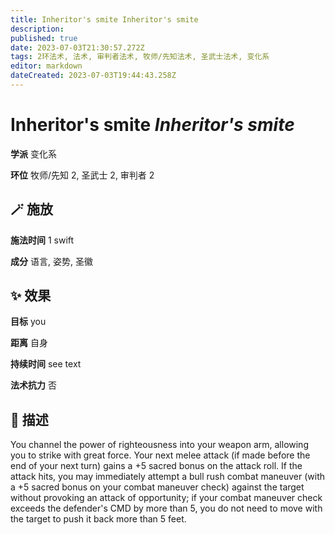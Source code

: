 ```yaml
---
title: Inheritor's smite Inheritor's smite
description: 
published: true
date: 2023-07-03T21:30:57.272Z
tags: 2环法术, 法术, 审判者法术, 牧师/先知法术, 圣武士法术, 变化系
editor: markdown
dateCreated: 2023-07-03T19:44:43.258Z
---
```


# **Inheritor's smite** *Inheritor's smite*

**学派** 变化系 

**环位** 牧师/先知 2, 圣武士 2, 审判者 2

## 🪄 施放

**施法时间** 1 swift

**成分** 语言, 姿势, 圣徽

## ✨ 效果 

**目标** you 

**距离** 自身  

**持续时间** see text 

**法术抗力** 否

## 📖 描述

You channel the power of righteousness into your weapon arm, allowing you to strike with great force. Your next melee attack (if made before the end of your next turn) gains a +5 sacred bonus on the attack roll. If the attack hits, you may immediately attempt a bull rush combat maneuver (with a +5 sacred bonus on your combat maneuver check) against the target without provoking an attack of opportunity; if your combat maneuver check exceeds the defender's CMD by more than 5, you do not need to move with the target to push it back more than 5 feet.
    